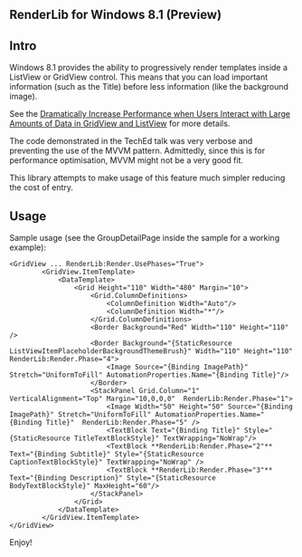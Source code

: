RenderLib for Windows 8.1 (Preview)
-----

## Intro
Windows 8.1 provides the ability to progressively render templates inside a ListView or GridView control.
This means that you can load important information (such as the Title) before less information (like the background image).

See the [Dramatically Increase Performance when Users Interact with Large Amounts of Data in GridView and ListView](http://channel9.msdn.com/Events/Build/2013/3-158) for more details.

The code demonstrated in the TechEd talk was very verbose and preventing the use of the MVVM pattern. Admittedly, since this is for performance optimisation, MVVM might not be a very good fit.

This library attempts to make usage of this feature much simpler reducing the cost of entry.

## Usage

Sample usage (see the GroupDetailPage inside the sample for a working example):

    <GridView ... RenderLib:Render.UsePhases="True">
            <GridView.ItemTemplate>
                <DataTemplate>
                    <Grid Height="110" Width="480" Margin="10">
                        <Grid.ColumnDefinitions>
                            <ColumnDefinition Width="Auto"/>
                            <ColumnDefinition Width="*"/>
                        </Grid.ColumnDefinitions>
                        <Border Background="Red" Width="110" Height="110" />
                        <Border Background="{StaticResource ListViewItemPlaceholderBackgroundThemeBrush}" Width="110" Height="110" RenderLib:Render.Phase="4">
                            <Image Source="{Binding ImagePath}" Stretch="UniformToFill" AutomationProperties.Name="{Binding Title}"/>
                        </Border>
                        <StackPanel Grid.Column="1" VerticalAlignment="Top" Margin="10,0,0,0"  RenderLib:Render.Phase="1">
                            <Image Width="50" Height="50" Source="{Binding ImagePath}" Stretch="UniformToFill" AutomationProperties.Name="{Binding Title}"  RenderLib:Render.Phase="5" />
                            <TextBlock Text="{Binding Title}" Style="{StaticResource TitleTextBlockStyle}" TextWrapping="NoWrap"/>
                            <TextBlock **RenderLib:Render.Phase="2"** Text="{Binding Subtitle}" Style="{StaticResource CaptionTextBlockStyle}" TextWrapping="NoWrap" />
                            <TextBlock **RenderLib:Render.Phase="3"** Text="{Binding Description}" Style="{StaticResource BodyTextBlockStyle}" MaxHeight="60"/>
                        </StackPanel>
                    </Grid>
                </DataTemplate>
            </GridView.ItemTemplate>
    </GridView>

Enjoy!
